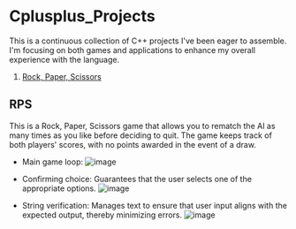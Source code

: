  # Cplusplus_Projects
This is a continuous collection of C++ projects I've been eager to assemble. I'm focusing on both games and applications to enhance my overall experience with the language.   


1. [Rock, Paper, Scissors](#RPS)


## RPS
This is a Rock, Paper, Scissors game that allows you to rematch the AI as many times as you like before deciding to quit. The game keeps track of both players' scores, with no points awarded in the event of a draw.

- Main game loop:
![image](https://github.com/user-attachments/assets/2988a9cc-f300-4013-8779-e99cf37ca439)

- Confirming choice:
Guarantees that the user selects one of the appropriate options.
![image](https://github.com/user-attachments/assets/f4ae3fe6-c4e7-4e9d-9463-fc6bd7533e5a)

- String verification: 
Manages text to ensure that user input aligns with the expected output, thereby minimizing errors.
![image](https://github.com/user-attachments/assets/2f985fc1-844e-422b-adf7-ffc607586102)


